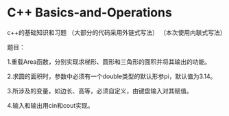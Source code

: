 # C++  Basics-and-Operations
c++的基础知识和习题
（大部分的代码采用外链式写法）
（本次使用内联式写法）

题目：

1.重载Area函数，分别实现求梯形、圆形和三角形的面积并将其输出的功能。

2.求圆的面积时，参数中必须有一个double类型的默认形参pi，默认值为3.14。

3.所涉及的变量，如边长、高等，必须自定义，由键盘输入对其赋值。

4.输入和输出用cin和cout实现。
